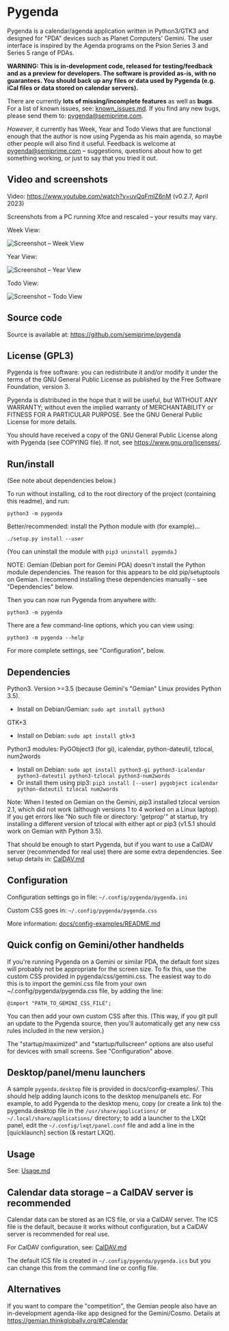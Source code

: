 Pygenda
=======
Pygenda is a calendar/agenda application written in Python3/GTK3 and
designed for "PDA" devices such as Planet Computers' Gemini. The user
interface is inspired by the Agenda programs on the Psion Series 3 and
Series 5 range of PDAs.

**WARNING: This is in-development code, released for testing/feedback and
as a preview for developers. The software is provided as-is, with no
guarantees. You should back up any files or data used by Pygenda (e.g. iCal
files or data stored on calendar servers).**

There are currently **lots of missing/incomplete features** as well as
**bugs**. For a list of known issues, see: [known_issues.md](docs/known_issues.md).
If you find any new bugs, please send them to: pygenda@semiprime.com.

*However*, it currently has Week, Year and Todo Views that are functional
enough that the author is now using Pygenda as his main agenda, so
maybe other people will also find it useful. Feedback is welcome at
pygenda@semiprime.com – suggestions, questions about how to get something
working, or just to say that you tried it out.

Video and screenshots
---------------------
Video: https://www.youtube.com/watch?v=uvQqFmlZ6nM (v0.2.7, April 2023)

Screenshots from a PC running Xfce and rescaled – your results may vary.

Week View:

![Screenshot – Week View](docs/screenshots/week_view.png?raw=true)

Year View:

![Screenshot – Year View](docs/screenshots/year_view.png?raw=true)

Todo View:

![Screenshot – Todo View](docs/screenshots/todo_view.png?raw=true)

Source code
-----------
Source is available at: https://github.com/semiprime/pygenda

License (GPL3)
--------------
Pygenda is free software: you can redistribute it and/or modify it
under the terms of the GNU General Public License as published by the
Free Software Foundation, version 3.

Pygenda is distributed in the hope that it will be useful, but WITHOUT
ANY WARRANTY; without even the implied warranty of MERCHANTABILITY or
FITNESS FOR A PARTICULAR PURPOSE. See the GNU General Public License
for more details.

You should have received a copy of the GNU General Public License along
with Pygenda (see COPYING file). If not, see <https://www.gnu.org/licenses/>.

Run/install
-----------
(See note about dependencies below.)

To run without installing, cd to the root directory of the project (containing
this readme), and run:

	python3 -m pygenda

Better/recommended: install the Python module with (for example)...

	./setup.py install --user

(You can uninstall the module with `pip3 uninstall pygenda`.)

NOTE: Gemian (Debian port for Gemini PDA) doesn't install the Python module
dependencies. The reason for this appears to be old pip/setuptools on Gemian.
I recommend installing these dependencies manually – see "Dependencies" below.

Then you can now run Pygenda from anywhere with:

	python3 -m pygenda

There are a few command-line options, which you can view using:

	python3 -m pygenda --help

For more complete settings, see "Configuration", below.

Dependencies
------------
Python3. Version >=3.5 (because Gemini's "Gemian" Linux provides Python 3.5).

* Install on Debian/Gemian: `sudo apt install python3`

GTK+3

* Install on Debian: `sudo apt install gtk+3`

Python3 modules: PyGObject3 (for gi), icalendar, python-dateutil, tzlocal, num2words

* Install on Debian: `sudo apt install python3-gi python3-icalendar python3-dateutil python3-tzlocal python3-num2words`
* Or install them using pip3: `pip3 install [--user] pygobject icalendar python-dateutil tzlocal num2words`

Note: When I tested on Gemian on the Gemini, pip3 installed tzlocal
version 2.1, which did not work (although versions 1 to 4 worked on a
Linux laptop). If you get errors like "No such file or directory:
'getprop'" at startup, try installing a different version of tzlocal
with either apt or pip3 (v1.5.1 should work on Gemian with Python 3.5).

That should be enough to start Pygenda, but if you want to use a
CalDAV server (recommended for real use) there are some extra
dependencies. See setup details in: [CalDAV.md](docs/CalDAV.md)

Configuration
-------------
Configuration settings go in file: `~/.config/pygenda/pygenda.ini`

Custom CSS goes in: `~/.config/pygenda/pygenda.css`

More information: [docs/config-examples/README.md](docs/config-examples/README.md)

Quick config on Gemini/other handhelds
--------------------------------------
If you're running Pygenda on a Gemini or similar PDA, the default font
sizes will probably not be appropriate for the screen size. To fix
this, use the custom CSS provided in pygenda/css/gemini.css.
The easiest way to do this is to import the gemini.css file from your
own ~/.config/pygenda/pygenda.css file, by adding the line:

	@import "PATH_TO_GEMINI_CSS_FILE";

You can then add your own custom CSS after this. (This way, if you
git pull an update to the Pygenda source, then you'll automatically
get any new css rules included in the new version.)

The "startup/maximized" and "startup/fullscreen" options are also
useful for devices with small screens. See "Configuration" above.

Desktop/panel/menu launchers
----------------------------
A sample `pygenda.desktop` file is provided in docs/config-examples/.
This should help adding launch icons to the desktop menu/panels etc.
For example, to add Pygenda to the desktop menu, copy (or create a
link to) the pygenda.desktop file in the `/usr/share/applications/` or
`~/.local/share/applications/` directory; to add a launcher to the
LXQt panel, edit the `~/.config/lxqt/panel.conf` file and add a line
in the [quicklaunch] section (& restart LXQt).

Usage
-----
See: [Usage.md](docs/Usage.md)

Calendar data storage – a CalDAV server is recommended
------------------------------------------------------
Calendar data can be stored as an ICS file, or via a CalDAV server.
The ICS file is the default, because it works without configuration,
but a CalDAV server is recommended for real use.

For CalDAV configuration, see: [CalDAV.md](docs/CalDAV.md)

The default ICS file is created in `~/.config/pygenda/pygenda.ics`
but you can change this from the command line or config file.

Alternatives
------------
If you want to compare the "competition", the Gemian people also have
an in-development agenda-like app designed for the Gemini/Cosmo.
Details at https://gemian.thinkglobally.org/#Calendar
